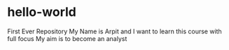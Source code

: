 # hello-world
First Ever Repository
My Name is Arpit and I want to learn this course with full focus
My aim is to become an analyst
